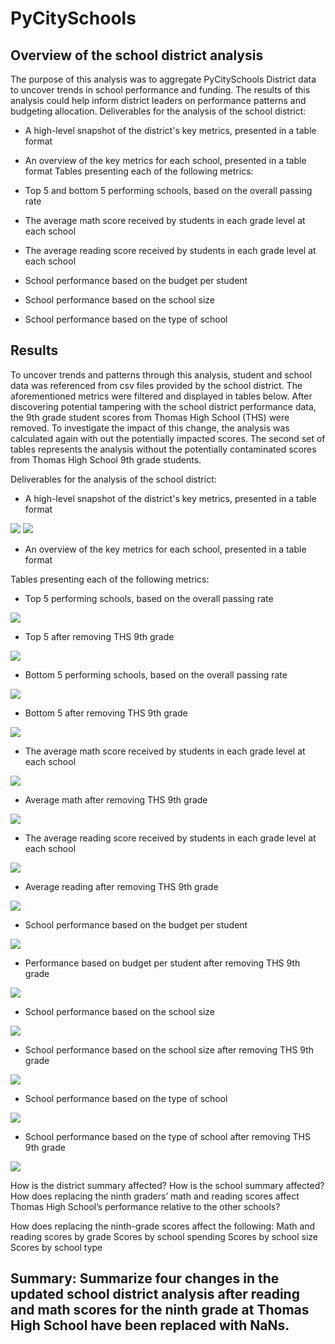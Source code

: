 # PyCitySchools
## Overview of the school district analysis 
The purpose of this analysis was to aggregate PyCitySchools District data to uncover trends in school performance and funding.  The results of this analysis could help inform district leaders on performance patterns and budgeting allocation. 
Deliverables for the analysis of the school district: 

  * A high-level snapshot of the district's key metrics, presented in a table format
  * An overview of the key metrics for each school, presented in a table format
Tables presenting each of the following metrics:

  * Top 5 and bottom 5 performing schools, based on the overall passing rate
  * The average math score received by students in each grade level at each school
  * The average reading score received by students in each grade level at each school
  * School performance based on the budget per student
  * School performance based on the school size 
  * School performance based on the type of school

## Results 
To uncover trends and patterns through this analysis, student and school data was referenced from csv files provided by the school district.  The aforementioned metrics were filtered and displayed in tables below. After discovering potential tampering with the school district performance data, the 9th grade student scores from Thomas High School (THS) were removed. To investigate the impact of this change, the analysis was calculated again with out the potentially impacted scores. The second set of tables represents the analysis without the potentially contaminated scores from Thomas High School 9th grade students. 

Deliverables for the analysis of the school district: 

  * A high-level snapshot of the district's key metrics, presented in a table format
<img src="Resources/district_summary_1.png">

<img src="Resources/district_summary_2.png">


  * An overview of the key metrics for each school, presented in a table format

Tables presenting each of the following metrics:

  * Top 5 performing schools, based on the overall passing rate

<img src="Resources/top_5_overall_1.png">

  * Top 5 after removing THS 9th grade

<img src="Resources/top_5_overall_2.png">

  * Bottom 5 performing schools, based on the overall passing rate

<img src="Resources/bottom_5_overall_1.png">

  * Bottom 5 after removing THS 9th grade

<img src="Resources/bottom_5_overall_2.png">

  * The average math score received by students in each grade level at each school

<img src="Resources/avg_math_bygrade_1.png">

  * Average math after removing THS 9th grade

<img src="Resources/avg_math_bygrade_2.png">

  * The average reading score received by students in each grade level at each school

<img src="Resources/avg_reading_bygrade_1.png">

  * Average reading after removing THS 9th grade

<img src="Resources/avg_reading_bygrade_2.png">

  * School performance based on the budget per student

<img src="Resources/school_perf_by_student_budget_1.png">

  * Performance based on budget per student after removing THS 9th grade

<img src="Resources/school_perf_by_student_budget_2.png">

  * School performance based on the school size 

<img src="Resources/school_perf_by_school_size_1.png">

  * School performance based on the school size after removing THS 9th grade

<img src="Resources/school_perf_by_school_size_2.png">

  * School performance based on the type of school

<img src="Resources/school_perf_by_school_type_1.png">

  * School performance based on the type of school after removing THS 9th grade
  
<img src="Resources/school_perf_by_school_type_2.png">


How is the district summary affected?
How is the school summary affected?
How does replacing the ninth graders’ math and reading scores affect Thomas High School’s performance relative to the other schools?

How does replacing the ninth-grade scores affect the following:
Math and reading scores by grade
Scores by school spending
Scores by school size
Scores by school type


## Summary: Summarize four changes in the updated school district analysis after reading and math scores for the ninth grade at Thomas High School have been replaced with NaNs.



